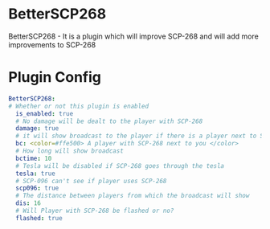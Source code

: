 # BetterSCP268
BetterSCP268 - It is a plugin which will improve SCP-268 and will add more improvements to SCP-268

# Plugin Config
```yaml
BetterSCP268:
# Whether or not this plugin is enabled
  is_enabled: true
  # No damage will be dealt to the player with SCP-268
  damage: true
  # it will show broadcast to the player if there is a player next to SCP-268
  bc: <color=#ffe500> A player with SCP-268 next to you </color>
  # How long will show broadcast
  bctime: 10
  # Tesla will be disabled if SCP-268 goes through the tesla
  tesla: true
  # SCP-096 can't see if player uses SCP-268
  scp096: true
  # The distance between players from which the broadcast will show
  dis: 16
  # Will Player with SCP-268 be flashed or no?
  flashed: true
```
